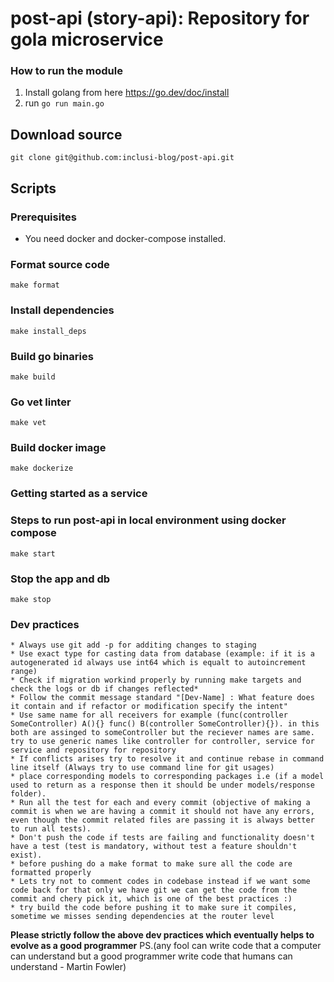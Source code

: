 # post-api (story-api): Repository for gola microservice

### How to run the module
1. Install golang from here https://go.dev/doc/install
2. run ```go run main.go```

## Download source
    git clone git@github.com:inclusi-blog/post-api.git
    
## Scripts
### Prerequisites
* You need docker and docker-compose installed.

### Format source code
    make format

### Install dependencies
    make install_deps
    
### Build go binaries
    make build
    
### Go vet linter
    make vet
    
### Build docker image
    make dockerize
    
### Getting started as a service
### Steps to run post-api in local environment using docker compose
    make start

### Stop the app and db
    make stop

### Dev practices
    * Always use git add -p for additing changes to staging
    * Use exact type for casting data from database (example: if it is a autogenerated id always use int64 which is equalt to autoincrement range)
    * Check if migration workind properly by running make targets and check the logs or db if changes reflected*
    * Follow the commit message standard "[Dev-Name] : What feature does it contain and if refactor or modification specify the intent"
    * Use same name for all receivers for example (func(controller SomeController) A(){} func() B(controller SomeController){}). in this both are assinged to someController but the reciever names are same. try to use generic names like controller for controller, service for service and repository for repository
    * If conflicts arises try to resolve it and continue rebase in command line itself (Always try to use command line for git usages)
    * place corresponding models to corresponding packages i.e (if a model used to return as a response then it should be under models/response folder).
    * Run all the test for each and every commit (objective of making a commit is when we are having a commit it should not have any errors, even though the commit related files are passing it is always better to run all tests).
    * Don't push the code if tests are failing and functionality doesn't have a test (test is mandatory, without test a feature shouldn't exist).
    * before pushing do a make format to make sure all the code are formatted properly
    * Lets try not to comment codes in codebase instead if we want some code back for that only we have git we can get the code from the commit and chery pick it, which is one of the best practices :)
    * try build the code before pushing it to make sure it compiles, sometime we misses sending dependencies at the router level
    
**Please strictly follow the above dev practices which eventually helps to evolve as a good programmer** PS.(any fool can write code that a computer can understand but a good programmer write code that humans can understand - Martin Fowler)
